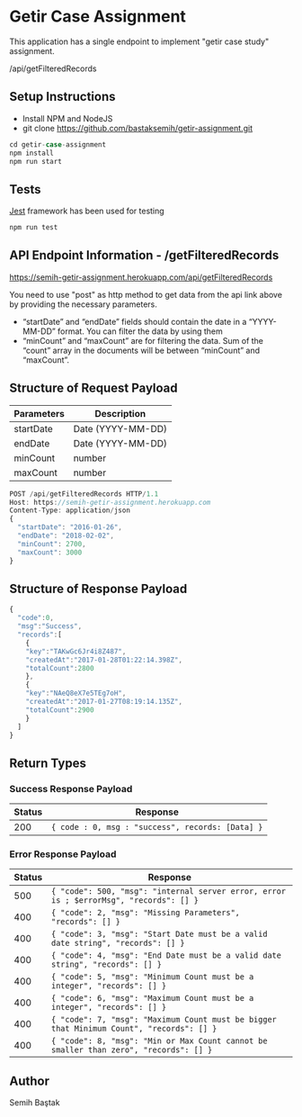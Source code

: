# Getir Case Assignment

This application has a single endpoint to implement "getir case study" assignment.

/api/getFilteredRecords

## Setup Instructions

* Install NPM and NodeJS
* git clone https://github.com/bastaksemih/getir-assignment.git
```jsx
cd getir-case-assignment
npm install
npm run start
```

## Tests

[Jest](https://jestjs.io/) framework has been used for testing
```jsx
npm run test
```

## API Endpoint Information - /getFilteredRecords
https://semih-getir-assignment.herokuapp.com/api/getFilteredRecords

You need to use "post" as http method to get data from the api link above by providing the necessary parameters.

* “startDate” and “endDate” fields should contain the date in a “YYYY-MM-DD” format. You
  can filter the data by using them
* “minCount” and “maxCount” are for filtering the data. Sum of the “count” array in the
  documents will be between “minCount” and “maxCount”.

## Structure of Request Payload

| Parameters | Description |
| ------ | ----------- |
| startDate   | Date (YYYY-MM-DD) |
| endDate | Date (YYYY-MM-DD) |
| minCount    | number |
| maxCount    | number |

```jsx
POST /api/getFilteredRecords HTTP/1.1
Host: https://semih-getir-assignment.herokuapp.com
Content-Type: application/json
{
  "startDate": "2016-01-26",
  "endDate": "2018-02-02",
  "minCount": 2700,
  "maxCount": 3000
}
```

## Structure of Response Payload
```jsx
{
  "code":0,
  "msg":"Success",
  "records":[
    {
    "key":"TAKwGc6Jr4i8Z487",
    "createdAt":"2017-01-28T01:22:14.398Z",
    "totalCount":2800
    },
    {
    "key":"NAeQ8eX7e5TEg7oH",
    "createdAt":"2017-01-27T08:19:14.135Z",
    "totalCount":2900
    }
  ]
}
```
## Return Types

### Success Response Payload
| Status | Response |
| ------ | ----------- |
| 200 | `{ code : 0, msg : "success", records: [Data] }` |

### Error Response Payload
| Status | Response |
| ------ | ----------- |
| 500 | `{ "code": 500, "msg": "internal server error, error is ; $errorMsg", "records": [] }` |
| 400 | `{ "code": 2, "msg": "Missing Parameters", "records": [] }` |
| 400 | `{ "code": 3, "msg": "Start Date must be a valid date string", "records": [] }` |
| 400 | `{ "code": 4, "msg": "End Date must be a valid date string", "records": [] }` |
| 400 | `{ "code": 5, "msg": "Minimum Count must be a integer", "records": [] }` |
| 400 | `{ "code": 6, "msg": "Maximum Count must be a integer", "records": [] }` |
| 400 | `{ "code": 7, "msg": "Maximum Count must be bigger that Minimum Count", "records": [] }` |
| 400 | `{ "code": 8, "msg": "Min or Max Count cannot be smaller than zero", "records": [] }` |



## Author

Semih Baştak
